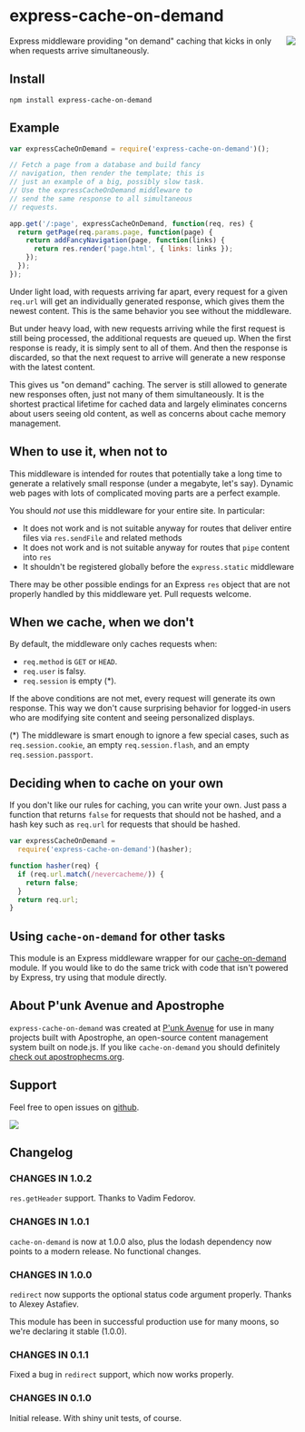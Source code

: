 # express-cache-on-demand

<a href="http://apostrophenow.org/"><img src="https://raw.githubusercontent.com/punkave/express-cache-on-demand/master/logos/logo-box-madefor.png" align="right" /></a>

Express middleware providing "on demand" caching that kicks in only when requests arrive simultaneously.

## Install

```
npm install express-cache-on-demand
```

## Example

```javascript
var expressCacheOnDemand = require('express-cache-on-demand')();

// Fetch a page from a database and build fancy
// navigation, then render the template; this is
// just an example of a big, possibly slow task.
// Use the expressCacheOnDemand middleware to
// send the same response to all simultaneous
// requests.

app.get('/:page', expressCacheOnDemand, function(req, res) {
  return getPage(req.params.page, function(page) {
    return addFancyNavigation(page, function(links) {
      return res.render('page.html', { links: links });
    });
  });
});

```
Under light load, with requests arriving far apart, every request for a given `req.url` will get an individually generated response, which gives them the newest content. This is the same behavior you see without the middleware.

But under heavy load, with new requests arriving while the first request is still being processed, the additional requests are queued up. When the first response is ready, it is simply sent to all of them. And then the response is discarded, so that the next request to arrive will generate a new response with the latest content.

This gives us "on demand" caching. The server is still allowed to generate new responses often, just not many of them simultaneously. It is the shortest practical lifetime for cached data and largely eliminates concerns about users seeing old content, as well as concerns about cache memory management.

## When to use it, when not to

This middleware is intended for routes that potentially take a long time to generate a relatively small response (under a megabyte, let's say). Dynamic web pages with lots of complicated moving parts are a perfect example.

You should *not* use this middleware for your entire site. In particular:

* It does not work and is not suitable anyway for routes that deliver entire files via `res.sendFile` and related methods
* It does not work and is not suitable anyway for routes that `pipe` content into `res`
* It shouldn't be registered globally before the `express.static` middleware

There may be other possible endings for an Express `res` object that are not properly handled by this middleware yet. Pull requests welcome.

## When we cache, when we don't

By default, the middleware only caches requests when:

* `req.method` is `GET` or `HEAD`.
* `req.user` is falsy.
* `req.session` is empty (*).

If the above conditions are not met, every request will generate its own response. This way we don't cause surprising behavior for logged-in users who are modifying site content and seeing personalized displays.

(*) The middleware is smart enough to ignore a few special cases, such as `req.session.cookie`, an empty `req.session.flash`, and an empty `req.session.passport`.

## Deciding when to cache on your own

If you don't like our rules for caching, you can write your own. Just pass a function that returns `false` for requests that should not be hashed, and a hash key such as `req.url` for requests that should be hashed.

```javascript
var expressCacheOnDemand =
  require('express-cache-on-demand')(hasher);

function hasher(req) {
  if (req.url.match(/nevercacheme/)) {
    return false;
  }
  return req.url;
}
```

## Using `cache-on-demand` for other tasks

This module is an Express middleware wrapper for our [cache-on-demand](https://github.com/punkave/cache-on-demand) module. If you would like to do the same trick with code that isn't powered by Express, try using that module directly.

## About P'unk Avenue and Apostrophe

`express-cache-on-demand` was created at [P'unk Avenue](http://punkave.com) for use in many projects built with Apostrophe, an open-source content management system built on node.js. If you like `cache-on-demand` you should definitely [check out apostrophecms.org](http://apostrophecms.org).

## Support

Feel free to open issues on [github](http://github.com/punkave/express-cache-on-demand).

<a href="http://punkave.com/"><img src="https://raw.githubusercontent.com/punkave/express-cache-on-demand/master/logos/logo-box-builtby.png" /></a>

## Changelog

### CHANGES IN 1.0.2

`res.getHeader` support. Thanks to Vadim Fedorov.

### CHANGES IN 1.0.1

`cache-on-demand` is now at 1.0.0 also, plus the lodash dependency now points to a modern release. No functional changes.
### CHANGES IN 1.0.0

`redirect` now supports the optional status code argument properly. Thanks to Alexey Astafiev.

This module has been in successful production use for many moons, so we're declaring it stable (1.0.0).

### CHANGES IN 0.1.1

Fixed a bug in `redirect` support, which now works properly.

### CHANGES IN 0.1.0

Initial release. With shiny unit tests, of course.
